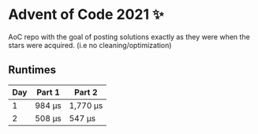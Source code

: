 # Advent of Code 2021 ✨

AoC repo with the goal of posting solutions exactly as they were when the stars were acquired. (i.e no cleaning/optimization)

## Runtimes
|   Day | Part 1   | Part 2   |
|-------|----------|----------|
|     1 | 984 µs   | 1,770 µs |
|     2 | 508 µs   | 547 µs   |
